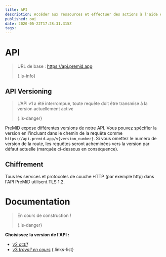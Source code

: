 ```yaml
---
title: API
description: Accéder aux ressources et effectuer des actions à l'aide de l'API PreMiD
published: oui
date: 2020-05-22T17:28:31.315Z
tags:
---
```


# API

> URL de base : https://api.premid.app 
> 
> {.is-info}

## API Versioning
> L'API v1 a été interrompue, toute requête doit être transmise à la version actuellement active 
> 
> {.is-danger}

PreMiD expose différentes versions de notre API. Vous pouvez spécifier la version en l'incluant dans le chemin de la requête comme `https://api.premid.app/v{version_number}`. Si vous omettez le numéro de version de la route, les requêtes seront acheminées vers la version par défaut actuelle (marquée ci-dessous en conséquence).

## Chiffrement

Tous les services et protocoles de couche HTTP (par exemple http) dans l'API PreMiD utilisent TLS 1.2.

# Documentation
> En cours de construction ! 
> 
> {.is-danger}

**Choisissez la version de l'API :**
- [v2 *actif*](/dev/api/v2)
- [v3 *travail en cours*](/dev/api/v3)
{.links-list}